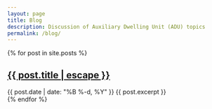 ```yaml
---
layout: page
title: Blog
description: Discussion of Auxiliary Dwelling Unit (ADU) topics
permalink: /blog/
---
```


{% for post in site.posts %}
  <article class="post">
    <h2><a href="{{ post.url | relative_url }}">{{ post.title | escape }}</a></h2>
    <time datetime="{{ post.date | date_to_xmlschema }}">{{ post.date | date: "%B %-d, %Y" }}</time>
    {{ post.excerpt }}
  </article>
{% endfor %}
